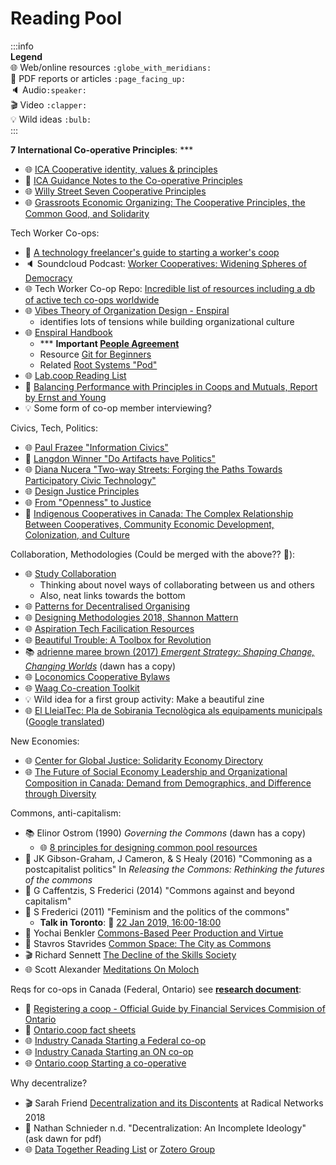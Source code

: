 Reading Pool
============

:::info  
**Legend**  
:globe_with_meridians: Web/online resources `:globe_with_meridians:`  
:page_facing_up: PDF reports or articles `:page_facing_up:`  
:speaker: Audio`:speaker:`  
:clapper: Video `:clapper:`  
:bulb: Wild ideas `:bulb:`  
:::  


**7 International Co-operative Principles**: ***
- :globe_with_meridians: [ICA Cooperative identity, values & principles](https://www.ica.coop/en/whats-co-op/co-operative-identity-values-principles)
- :page_facing_up: [ICA Guidance Notes to the Co-operative Principles](https://www.ica.coop/sites/default/files/publication-files/ica-guidance-notes-en-310629900.pdf)
- :globe_with_meridians: [Willy Street Seven Cooperative Principles](https://www.willystreet.coop/seven-cooperative-principles)
- :globe_with_meridians: [Grassroots Economic Organizing: The Cooperative Principles, the Common Good, and Solidarity](http://www.geo.coop/story/cooperative-principles-common-good-and-solidarity)

Tech Worker Co-ops:
- :page_facing_up: [A technology freelancer's guide to starting a worker's coop](https://cryptography.dog/TechCoopHOWTO.pdf)
- :speaker: Soundcloud Podcast: [Worker Cooperatives: Widening Spheres of Democracy](https://www.upstreampodcast.org/workercoops1)
- :globe_with_meridians: Tech Worker Co-op Repo: [Incredible list of resources including a db of active tech co-ops worldwide](https://github.com/hng/tech-coops)
- :globe_with_meridians: [Vibes Theory of Organization Design - Enspiral](http://richdecibels.com/stories/vibes-theory/vibes-theory.html)
    - identifies lots of tensions while building organizational culture
- :globe_with_meridians: [Enspiral Handbook](https://handbook.enspiral.com/)
    - *** **Important [People Agreement](https://handbook.enspiral.com/agreements/people.html)**
    - Resource [Git for Beginners](https://handbook.enspiral.com/guides/github_for_beginners.html)
    - Related [Root Systems "Pod"](https://www.rootsystems.nz/)
- :globe_with_meridians: [Lab.coop Reading List](http://www.lab.coop/blog/share-more-to-have-more-why-lab-coop-is-an-employee-owned-hol)
- :page_facing_up: [Balancing Performance with Principles in Coops and Mutuals, Report by Ernst and Young](https://www.ey.com/Publication/vwLUAssets/Enlightened_co-operative_governance/$FILE/Enlightened%20co-operative%20governance_EN.pdf)
- :bulb: Some form of co-op member interviewing?

Civics, Tech, Politics:
- :globe_with_meridians: [Paul Frazee "Information Civics"](https://infocivics.com/)
- :page_facing_up: [Langdon Winner "Do Artifacts have Politics"](https://www.cc.gatech.edu/~beki/cs4001/Winner.pdf)
- :globe_with_meridians: [Diana Nucera "Two-way Streets: Forging the Paths Towards Participatory Civic Technology"](https://civicquarterly.com/article/two-way-streets/)
- :globe_with_meridians: [Design Justice Principles](http://designjusticenetwork.org/network-principles/)
- :globe_with_meridians: [From "Openness" to Justice](http://hackeducation.com/2014/11/16/from-open-to-justice)
- :page_facing_up: [Indigenous Cooperatives in Canada: The Complex Relationship Between Cooperatives, Community Economic Development, Colonization, and Culture](http://www.jeodonline.com/sites/jeodonline.com/files/articles/2015/08/13/6sengupta13aug2015.pdf)

Collaboration, Methodologies (Could be merged with the above?? 🤔):
- :globe_with_meridians: [Study Collaboration](http://studycollaboration.com)
    - Thinking about novel ways of collaborating between us and others
    - Also, neat links towards the bottom
- :globe_with_meridians: [Patterns for Decentralised Organising](https://github.com/rdbartlett/patterns)
- :globe_with_meridians: [Designing Methodologies 2018, Shannon Mattern](http://www.wordsinspace.net/designingmethods/spring2018/)
- :globe_with_meridians: [Aspiration Tech Facilication Resources](https://facilitation.aspirationtech.org/index.php?title=Main_Page)
- :globe_with_meridians: [Beautiful Trouble: A Toolbox for Revolution](http://beautifultrouble.org/)
- :books: [adrienne maree brown (2017) *Emergent Strategy: Shaping Change, Changing Worlds*](https://www.akpress.org/emergentstrategy.html) (dawn has a copy)
- :globe_with_meridians: [Loconomics Cooperative Bylaws](https://loconomics.gitbooks.io/loconomics-cooperative-bylaws/content/)
- :globe_with_meridians: [Waag Co-creation Toolkit](https://co-creation.waag.org/)
- :bulb: Wild idea for a first group activity: Make a beautiful zine
- :globe_with_meridians: [El LleialTec: Pla de Sobirania Tecnològica als equipaments municipals](https://tec.lleialtat.cat/) ([Google translated](https://translate.google.ca/translate?hl=en&sl=ca&tl=en&u=https%3A%2F%2Ftec.lleialtat.cat))

New Economies:
- :globe_with_meridians: [Center for Global Justice: Solidarity Economy Directory](https://globaljusticecenter.org/solidarity-economy-directory/International)
- :globe_with_meridians: [The Future of Social Economy Leadership and Organizational Composition in Canada: Demand from Demographics, and Difference through Diversity](https://journals.openedition.org/interventionseconomiques/2794)

Commons, anti-capitalism:
- :books: Elinor Ostrom (1990) *Governing the Commons* (dawn has a copy)
    - :globe_with_meridians: [8 principles for designing common pool resources](http://www.onthecommons.org/magazine/elinor-ostroms-8-principles-managing-commmons)
- :page_facing_up: JK Gibson-Graham, J Cameron, & S Healy (2016) "Commoning as a postcapitalist politics" In *Releasing the Commons: Rethinking the futures of the commons*
- :page_facing_up: G Caffentzis, S Frederici (2014) "Commons against and beyond capitalism"
- :page_facing_up: S Frederici (2011) "Feminism and the politics of the commons"
    - **Talk in Toronto**: :calendar: [22 Jan 2019, 16:00-18:00](http://complit.utoronto.ca/events/silvia-federicis-public-lecture-tba/)
- :page_facing_up: Yochai Benkler [Commons-Based Peer Production and Virtue](https://nissenbaum.tech.cornell.edu/papers/jopp_235.pdf)
- :page_facing_up: Stavros Stavrides [Common Space: The City as Commons](https://zajednicko.org/mreznabibliografija/wp-content/uploads/sites/2/2018/04/Stavrides-Stavros_Common-Space-The-City-as-Commons.pdf)
- :clapper: Richard Sennett [The Decline of the Skills Society](https://www.youtube.com/watch?v=mjd5iM42APA)
- :globe_with_meridians: Scott Alexander [Meditations On Moloch](https://slatestarcodex.com/2014/07/30/meditations-on-moloch/)

Reqs for co-ops in Canada (Federal, Ontario) see [**research document**](https://hackmd.io/s/SJwTqa767#):
- :page_facing_up: [Registering a coop - Official Guide by Financial Services Commision of Ontario](https://www.fsco.gov.on.ca/en/coops/Documents/register_co-ops-guide.pdf)
- :page_facing_up: [Ontario.coop fact sheets](https://ontario.coop/sites/default/files/Complete%20list%20of%20FACTSheets%20-%20Updated.pdf)
- :globe_with_meridians: [Industry Canada Starting a Federal co-op](https://www.ic.gc.ca/eic/site/106.nsf/eng/h_00073.html#federal)
- :globe_with_meridians: [Industry Canada Starting an ON co-op](https://www.ic.gc.ca/eic/site/106.nsf/eng/h_00073.html#ontario)
- :globe_with_meridians: [Ontario.coop Starting a co-operative](https://www.ontario.coop/starting-co-operative)

Why decentralize?
- :clapper: Sarah Friend [Decentralization and its Discontents](https://www.youtube.com/watch?v=Km6EYsBYAlY) at Radical Networks 2018
- :page_facing_up: Nathan Schnieder n.d. "Decentralization: An Incomplete Ideology" (ask dawn for pdf)
- :globe_with_meridians: [Data Together Reading List](https://github.com/datatogether/reading_datatogether) or [Zotero Group](https://www.zotero.org/groups/datatogether)
